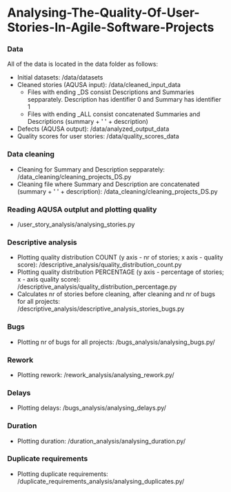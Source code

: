 # Analysing-The-Quality-Of-User-Stories-In-Agile-Software-Projects

<h3>Data</h3>
All of the data is located in the data folder as follows:
<ul>
  <li>Initial datasets: /data/datasets</li>
  <li>Cleaned stories (AQUSA input): /data/cleaned_input_data
    <ul>
      <li>Files with ending _DS consist Descriptions and Summaries sepparately. Description has identifier 0 and Summary has identifier 1</li>
      <li>Files with ending _ALL consist concatenated Summaries and Descriptions (summary + ' ' + description) </li>
    </ul></li>
  <li>Defects (AQUSA output): /data/analyzed_output_data</li>
  <li>Quality scores for user stories: /data/quality_scores_data</li>
</ul> 

<h3>Data cleaning</h3>
<ul>
  <li>Cleaning for Summary and Description sepparately: /data_cleaning/cleaning_projects_DS.py</li>
  <li>Cleaning file where Summary and Description are concatenated (summary + ' ' + description): /data_cleaning/cleaning_projects_DS.py</li>
</ul> 

<h3>Reading AQUSA outplut and plotting quality</h3>
<ul>
  <li>/user_story_analysis/analysing_stories.py</li>
</ul> 

<h3>Descriptive analysis</h3>
<ul>
  <li>Plotting quality distribution COUNT (y axis - nr of stories; x axis - quality score): /descriptive_analysis/quality_distribution_count.py</li>
  <li>Plotting quality distribution PERCENTAGE (y axis - percentage of stories; x - axis quality score): /descriptive_analysis/quality_distribution_percentage.py</li>
  <li>Calculates nr of stories before cleaning, after cleaning and nr of bugs for all projects: /descriptive_analysis/descriptive_analysis_stories_bugs.py</li>
</ul> 

<h3>Bugs</h3>
<ul>
  <li>Plotting nr of bugs for all projects: /bugs_analysis/analysing_bugs.py/</li>
</ul> 

<h3>Rework</h3>
<ul>
  <li>Plotting rework: /rework_analysis/analysing_rework.py/</li>
</ul> 

<h3>Delays</h3>
<ul>
  <li>Plotting delays: /bugs_analysis/analysing_delays.py/</li>
</ul> 

<h3>Duration</h3>
<ul>
  <li>Plotting duration: /duration_analysis/analysing_duration.py/</li>
</ul> 

<h3>Duplicate requirements</h3>
<ul>
  <li>Plotting duplicate requirements: /duplicate_requirements_analysis/analysing_duplicates.py/</li>
</ul> 


